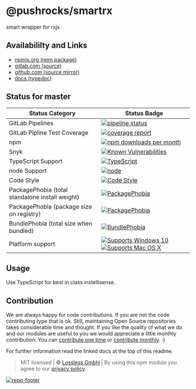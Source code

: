 # @pushrocks/smartrx
smart wrapper for rxjs

## Availabililty and Links
* [npmjs.org (npm package)](https://www.npmjs.com/package/@pushrocks/smartrx)
* [gitlab.com (source)](https://gitlab.com/pushrocks/smartrx)
* [github.com (source mirror)](https://github.com/pushrocks/smartrx)
* [docs (typedoc)](https://pushrocks.gitlab.io/smartrx/)

## Status for master

Status Category | Status Badge
-- | --
GitLab Pipelines | [![pipeline status](https://gitlab.com/pushrocks/smartrx/badges/master/pipeline.svg)](https://lossless.cloud)
GitLab Pipline Test Coverage | [![coverage report](https://gitlab.com/pushrocks/smartrx/badges/master/coverage.svg)](https://lossless.cloud)
npm | [![npm downloads per month](https://badgen.net/npm/dy/@pushrocks/smartrx)](https://lossless.cloud)
Snyk | [![Known Vulnerabilities](https://badgen.net/snyk/pushrocks/smartrx)](https://lossless.cloud)
TypeScript Support | [![TypeScript](https://badgen.net/badge/TypeScript/>=%203.x/blue?icon=typescript)](https://lossless.cloud)
node Support | [![node](https://img.shields.io/badge/node->=%2010.x.x-blue.svg)](https://nodejs.org/dist/latest-v10.x/docs/api/)
Code Style | [![Code Style](https://badgen.net/badge/style/prettier/purple)](https://lossless.cloud)
PackagePhobia (total standalone install weight) | [![PackagePhobia](https://badgen.net/packagephobia/install/@pushrocks/smartrx)](https://lossless.cloud)
PackagePhobia (package size on registry) | [![PackagePhobia](https://badgen.net/packagephobia/publish/@pushrocks/smartrx)](https://lossless.cloud)
BundlePhobia (total size when bundled) | [![BundlePhobia](https://badgen.net/bundlephobia/minzip/@pushrocks/smartrx)](https://lossless.cloud)
Platform support | [![Supports Windows 10](https://badgen.net/badge/supports%20Windows%2010/yes/green?icon=windows)](https://lossless.cloud) [![Supports Mac OS X](https://badgen.net/badge/supports%20Mac%20OS%20X/yes/green?icon=apple)](https://lossless.cloud)

## Usage

Use TypeScript for best in class instellisense.

## Contribution

We are always happy for code contributions. If you are not the code contributing type that is ok. Still, maintaining Open Source repositories takes considerable time and thought. If you like the quality of what we do and our modules are useful to you we would appreciate a little monthly contribution: You can [contribute one time](https://lossless.link/contribute-onetime) or [contribute monthly](https://lossless.link/contribute). :)

For further information read the linked docs at the top of this readme.

> MIT licensed | **&copy;** [Lossless GmbH](https://lossless.gmbh)
| By using this npm module you agree to our [privacy policy](https://lossless.gmbH/privacy)

[![repo-footer](https://lossless.gitlab.io/publicrelations/repofooter.svg)](https://maintainedby.lossless.com)
